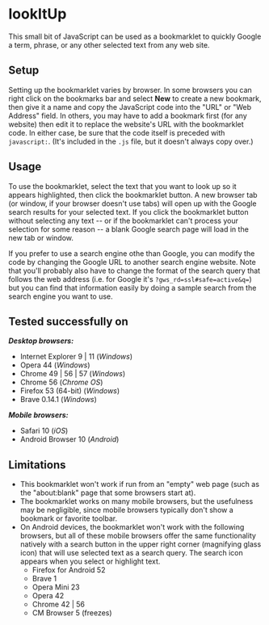 # lookItUp

This small bit of JavaScript can be used as a bookmarklet to quickly Google a term, phrase, or any other selected text from any web site.

## Setup

Setting up the bookmarklet varies by browser. In some browsers you can right click on the bookmarks bar and select **New** to create a new bookmark, then give it a name and copy the JavaScript code into the "URL" or "Web Address" field.  In others, you may have to add a bookmark first (for any website) then edit it to replace the website's URL with the bookmarklet code.  In either case, be sure that the code itself is preceded with `javascript:`.  (It's included in the `.js` file, but it doesn't always copy over.)

## Usage

To use the bookmarklet, select the text that you want to look up so it appears highlighted, then click the bookmarklet button.  A new browser tab (or window, if your browser doesn't use tabs) will open up with the Google search results for your selected text.  If you click the bookmarklet button without selecting any text -- or if the bookmarklet can't process your selection for some reason -- a blank Google search page will load in the new tab or window.

If you prefer to use a search engine othe than Google, you can modify the code by changing the Google URL to another search engine website.  Note that you'll probably also have to change the format of the search query that follows the web address (i.e. for Google it's `?gws_rd=ssl#safe=active&q=`) but you can find that information easily by doing a sample search from the search engine you want to use.

## Tested successfully on

***Desktop browsers:***
- Internet Explorer 9 | 11 (*Windows*)
- Opera 44 (*Windows*)
- Chrome 49 | 56 | 57 (*Windows*)
- Chrome 56 (*Chrome OS*)
- Firefox 53 (64-bit) (*Windows*)
- Brave 0.14.1 (*Windows*)

***Mobile browsers:***
- Safari 10 (*iOS*)
- Android Browser 10 (*Android*)

## Limitations

- This bookmarklet won't work if run from an "empty" web page (such as the "about:blank" page that some browsers start at).
- The bookmarklet works on many mobile browsers, but the usefulness may be negligible, since mobile browsers typically don't show a bookmark or favorite toolbar.
- On Android devices, the bookmarklet won't work with the following browsers, but all of these mobile browsers offer the same functionality natively with a search button in the upper right corner (magnifying glass icon) that will use selected text as a search query.  The search icon appears when you select or highlight text.
    - Firefox for Android 52
    - Brave 1
    - Opera Mini 23
    - Opera 42
    - Chrome 42 | 56
    - CM Browser 5 (freezes)
 
